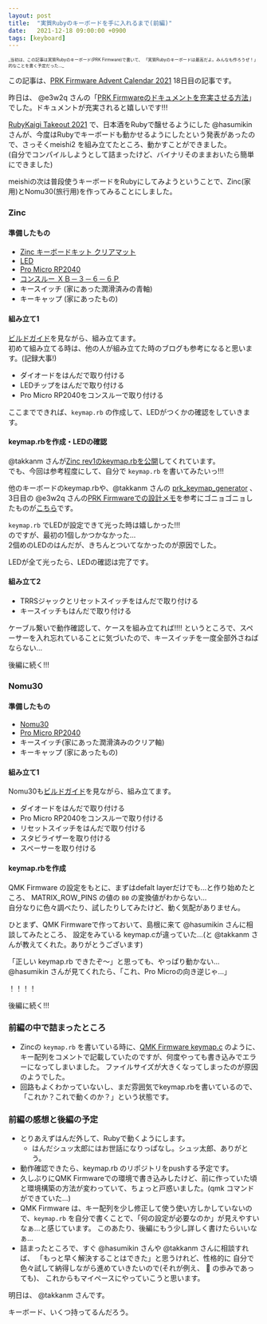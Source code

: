 ```yaml
---
layout: post
title:  "実質Rubyのキーボードを手に入れるまで(前編)"
date:   2021-12-18 09:00:00 +0900
tags: [keyboard]
---
```

<span style="font-size: 60%">
_当初は、この記事は実質Rubyのキーボード(PRK Firmware)で書いて、
「実質Rubyのキーボードは最高だよ。みんなも作ろうぜ！」的なことを書く予定だった..._
</span>


この記事は、[PRK Firmware Advent Calendar 2021](https://adventar.org/calendars/7086) 18日目の記事です。

昨日は、 @e3w2q さんの「[PRK Firmwareのドキュメントを充実させる方法](https://e3w2q.github.io/21/)」でした。ドキュメントが充実されると嬉しいです!!!

[RubyKaigi Takeout 2021](https://rubykaigi.org/2021-takeout/presentations/hasumikin.html) で、日本酒をRubyで醸せるようにした @hasumikin さんが、今度はRubyでキーボードも動かせるようにしたという発表があったので、さっそくmeishi2 を組み立てたところ、動かすことができました。  
(自分でコンパイルしようとして詰まったけど、バイナリそのままおいたら簡単にできました)

meishiの次は普段使うキーボードをRubyにしてみようということで、Zinc(家用)とNomu30(旅行用)を作ってみることにしました。

### Zinc

#### 準備したもの

* [Zinc キーボードキット クリアマット](https://booth.pm/ja/items/1451314)
* [LED](https://shop.yushakobo.jp/products/sk6812mini-e-10)
* [Pro Micro RP2040](https://www.marutsu.co.jp/pc/i/40719713/)
* [コンスルー ＸＢ－３－６－６Ｐ](https://akizukidenshi.com/catalog/g/gC-15596/)
* キースイッチ (家にあった潤滑済みの青軸)
* キーキャップ (家にあったもの)

#### 組み立て1

[ビルドガイド](https://www.sho-k.co.uk/tech/735.html)を見ながら、組み立てます。  
初めて組み立てる時は、他の人が組み立てた時のブログも参考になると思います。(記録大事!)

* ダイオードをはんだで取り付ける
* LEDチップをはんだで取り付ける
* Pro Micro RP2040をコンスルーで取り付ける

ここまでできれば、`keymap.rb` の作成して、LEDがつくかの確認をしていきます。  

#### keymap.rbを作成・LEDの確認

@takkanm さんが[Zinc rev1のkeymap.rbを公開](https://gist.github.com/takkanm/bf937b83c67c42d801a31af20132d244)してくれています。  
でも、今回は参考程度にして、自分で `keymap.rb` を書いてみたいっ!!!

他のキーボードのkeymap.rbや、@takkanm さんの [prk_keymap_generator](https://github.com/takkanm/prk_keymap_generator) 、3日目の @e3w2q さんの[PRK Firmwareでの設計メモ](https://e3w2q.github.io/19/)を参考にゴニョゴニョしたものが[こちら](https://gist.github.com/emorima/6d15499f16a9d943c9da6304291213a6#file-keymap-rb)です。

`keymap.rb` でLEDが設定できて光った時は嬉しかった!!!   
のですが、最初の1個しかつかなかった...  
2個めのLEDのはんだが、きちんとついてなかったのが原因でした。

LEDが全て光ったら、LEDの確認は完了です。

#### 組み立て2

* TRRSジャックとリセットスイッチをはんだで取り付ける
* キースイッチもはんだで取り付ける

ケーブル繋いで動作確認して、ケースを組み立てれば!!!! というところで、スペーサーを入れ忘れていることに気づいたので、キースイッチを一度全部外さねばならない...

後編に続く!!!

### Nomu30

#### 準備したもの

* [Nomu30](https://shop.yushakobo.jp/products/nomu30kit)
* [Pro Micro RP2040](https://www.marutsu.co.jp/pc/i/40719713/)
* キースイッチ(家にあった潤滑済みのクリア軸)
* キーキャップ (家にあったもの)

#### 組み立て1

Nomu30も[ビルドガイド](https://keys.recompile.net/docs/nomu30-build-guide/)を見ながら、組み立てます。  

* ダイオードをはんだで取り付ける
* Pro Micro RP2040をコンスルーで取り付ける
* リセットスイッチをはんだで取り付ける
* スタビライザーを取り付ける
* スペーサーを取り付ける

#### keymap.rbを作成

QMK Firmware の設定をもとに、まずはdefalt layerだけでも...と作り始めたところ、
MATRIX_ROW_PINS の値の `B0` の変換値がわからない…  
自分なりに色々調べたり、試したりしてみたけど、動く気配がありません。

ひとまず、QMK Firmwareで作っておいて、島根に来て @hasumikin さんに相談してみたところ、
設定をみている keymap.cが違っていた...(と @takkanm さんが教えてくれた。ありがとうございます)

「正しい keymap.rb できたぞ〜」と思っても、やっぱり動かない...
@hasumikin さんが見てくれたら、「これ、Pro Microの向き逆じゃ...」

！！！！

後編に続く!!!


### 前編の中で詰まったところ

* Zincの `keymap.rb` を書いている時に、[QMK Firmware keymap.c](https://github.com/qmk/qmk_firmware/blob/master/keyboards/zinc/keymaps/default/keymap.c) のように、
  キー配列をコメントで記載していたのですが、何度やっても書き込みでエラーになってしまいました。
  ファイルサイズが大きくなってしまったのが原因のようでした。
* 回路もよくわかっていないし、まだ雰囲気でkeymap.rbを書いているので、「これか？これで動くのか？」という状態です。

### 前編の感想と後編の予定

* とりあえずはんだ外して、Rubyで動くようにします。
  * はんだシュッ太郎にはお世話になりっぱなし。シュッ太郎、ありがとう。
* 動作確認できたら、keymap.rb のリポジトリをpushする予定です。
* 久しぶりにQMK Firmwareでの環境で書き込みしたけど、前に作っていた頃と環境構築の方法が変わっていて、ちょっと戸惑いました。(qmk コマンドができていた...)
* QMK Firmware は、キー配列を少し修正して使う使い方しかしていないので、`keymap.rb` を自分で書くことで、「何の設定が必要なのか」が見えやすいなぁ...と感じています。
  このあたり、後編にもう少し詳しく書けたらいいなぁ...
* 詰まったところで、すぐ @hasumikin さんや @takkanm さんに相談すれば、
  「もっと早く解決することはできた」と思うけれど、性格的に
  自分で色々試して納得しながら進めていきたいので(それが例え、 :turtle: の歩みであっても)、
  これからもマイペースにやっていこうと思います。


明日は、 @takkanm さんです。

キーボード、いくつ持ってるんだろう。

